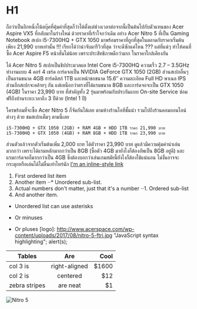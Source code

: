 # H1
ถือว่าเป็นอีกหนึ่งโน้ตบุ๊คที่คุ้มค่าที่สุดก็ว่าได้ตั้งแต่ช่วงเวลาต่อจากนี้เป็นต้นไปกับตัวแทนของ Acer Aspire VX5 ที่กลับมาในร่างใหม่ ด้วยราคาที่เร้าใจกว่าเดิม อย่าง Acer Nitro 5 ที่เป็น Gaming Notebook สเปก i5-7300HQ + GTX 1050 มาพร้อมราคาที่ถูกที่สุดในตลาดกับราคาเริ่มต้นเพียง 21,990 บาทเท่านั้น !!! เรียกได้ว่าน่าจับมารีวิวที่สุด ว่าจะดีซักแค่ไหน ??? แต่ที่แน่ๆ ทำให้คนที่ซื้อ Acer Aspire F5 หน้าสั่นไม่น้อย เพราะประสิทธิภาพดีกว่ามาก ในราคาใกล้เคียงกัน

ได้ Acer Nitro 5 สเปกเป็นชิปประมวลผล Intel Core i5-7300HQ ความเร็ว 2.7 – 3.5GHz ทำงานแบบ 4 คอร์ 4 เธร์ด การ์ดจอเป็น NVIDIA GeForce  GTX 1050 (2GB) ส่วนสเปกอื่นๆ เป็นแรมขนาด 4GB ฮาร์ดดิสก์ 1TB และหน้าขอขนาด 15.6″ ความละเอียด Full HD พาเนล IPS ส่วนอีกสเปกจะคล้ายๆ กัน แต่เหนือกว่าตรงที่ได้แรมขนาด 8GB และการ์ดจอจะเป็น GTX 1050 (4GB) ในราคา 23,990 บาท ที่สำคัญทั้ง 2 รุ่นมาพร้อมกับประกันแบบ On-site Service ซ่อมฟรีถึงบ้านระยะเวลาถึง 3 ปีด้วย (Intel 1 ปี)

ใครพร้อมที่จะซื้อ Acer Nitro 5 ก็จัดกันได้เลย ตามห้างร้านไอทีชั้นนำ รวมไปถึงร้านคอมออนไลน์ต่างๆ ด้วย ชมสเปกเต็มๆ ตามนี้เลย

    i5-7300HQ + GTX 1050 (2GB) + RAM 4GB + HDD 1TB ราคา 21,990 บาท
    i5-7300HQ + GTX 1050 (4GB) + RAM 8GB + HDD 1TB ราคา 23,990 บาท

ส่วนตัวแล้วจากตัวเริ่มต้นเพิ่ม 2,000 บาท ได้ตัวราคา 23,990 บาท ดูแล้วมีความคุ้มค่าน่าเล่นมากกว่า เพราะได้แรมหลักมากกว่าเป็น 8GB (ซื้อตัว 4GB มายังไงก็ต้องอัพเป็น 8GB อยู่ดี) และแรมการ์ดจอก็มากกว่าเป็น 4GB ซึ่งต้องบอกว่าเล่นเกมสมัยนี้ยังไงก็ต้องใช้แน่นอน ไม่งั้นอาจจะกระตุกหรือเล่นได้ไม่ลื่นเท่าไหร่นัก
[I'm an inline-style link](https://notebookspec.com/acer-nitro-5-in-thailand-launch-price-start-21900-baht/411362/)
1. First ordered list item
2. Another item
⋅⋅* Unordered sub-list. 
1. Actual numbers don't matter, just that it's a number
⋅⋅1. Ordered sub-list
4. And another item.
* Unordered list can use asterisks
- Or minuses
+ Or pluses
[logo]: http://www.acerspace.com/wp-content/uploads/2017/08/nitro-5-ftri.jpg "JavaScript syntax highlighting";
alert(s);

| Tables        | Are           | Cool  |
| ------------- |:-------------:| -----:|
| col 3 is      | right-aligned | $1600 |
| col 2 is      | centered      |   $12 |
| zebra stripes | are neat      |    $1 |
![Nitro 5](http://www.acerspace.com/wp-content/uploads/2017/08/nitro-5-ftri.jpg)


